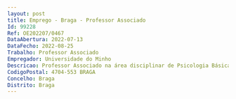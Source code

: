 ```yaml
--- 
layout: post
title: Emprego - Braga - Professor Associado
Id: 99228
Ref: OE202207/0467
DataAbertura: 2022-07-13
DataFecho: 2022-08-25
Trabalho: Professor Associado
Empregador: Universidade do Minho
Descricao: Professor Associado na área disciplinar de Psicologia Básica
CodigoPostal: 4704-553 BRAGA
Concelho: Braga
Distrito: Braga
--- 
```

